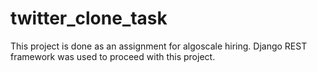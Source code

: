 # twitter_clone_task
This project is done as an assignment for algoscale hiring. Django REST framework was used to proceed with this project.
